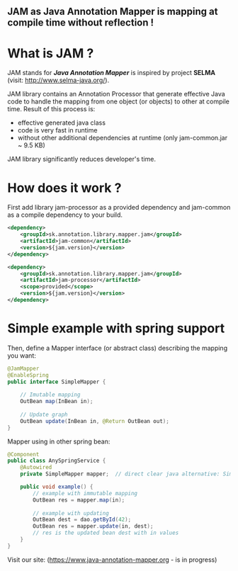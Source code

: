 <!--                                                                           -->
<!--  Copyright 2019 - Annotation,s.r.o.                                         -->
<!--                                                                           -->
<!--  Licensed under the Apache License, Version 2.0 (the "License");          -->
<!--  you may not use this file except in compliance with the License.         -->
<!--  You may obtain a copy of the License at                                  -->
<!--                                                                           -->
<!--           http://www.apache.org/licenses/LICENSE-2.0                      -->
<!--                                                                           -->
<!--  Unless required by applicable law or agreed to in writing, software      -->
<!--  distributed under the License is distributed on an "AS IS" BASIS,        -->
<!--  WITHOUT WARRANTIES OR CONDITIONS OF ANY KIND, either express or implied. -->
<!--  See the License for the specific language governing permissions and      -->
<!--  limitations under the License.                                           -->
<!--                                                                           -->

## JAM as Java Annotation Mapper is mapping at compile time without reflection !

# What is JAM ?

JAM stands for ***Java Annotation Mapper*** is inspired by 
project **SELMA** (visit: http://www.selma-java.org/).

JAM library contains an Annotation Processor that generate effective Java code 
to handle the mapping from one object (or objects) to other at compile time. 
Result of this process is:
  * effective generated java class 
  * code is very fast in runtime 
  * without other additional dependencies at runtime (only jam-common.jar ~ 9.5 KB) 

JAM library significantly reduces developer's time.


# How does it work ?

First add library jam-processor as a provided dependency and jam-common as a compile dependency to your build.
```xml
<dependency>
    <groupId>sk.annotation.library.mapper.jam</groupId>
    <artifactId>jam-common</artifactId>
    <version>${jam.version}</version>
</dependency>

<dependency>
    <groupId>sk.annotation.library.mapper.jam</groupId>
    <artifactId>jam-processor</artifactId>
    <scope>provided</scope>
    <version>${jam.version}</version>
</dependency>
```

# Simple example with spring support
Then, define a Mapper interface (or abstract class) describing the mapping you want:

```java
@JamMapper
@EnableSpring
public interface SimpleMapper {
    
    // Imutable mapping
    OutBean map(InBean in);
    
    // Update graph
    OutBean update(InBean in, @Return OutBean out);
}
```



Mapper using in other spring bean:

```java
@Component
public class AnySpringService {
    @Autowired
    private SimpleMapper mapper;  // direct clear java alternative: SimpleMapper mapper = MapperInstanceUtil.getMapper(SimpleMapper.class);

    public void example() {
        // example with immutable mapping
        OutBean res = mapper.map(in);
    
        // example with updating
        OutBean dest = dao.getById(42);
        OutBean res = mapper.update(in, dest);
        // res is the updated bean dest with in values
    }
}
```


Visit our site: (https://www.java-annotation-mapper.org - is in progress)


